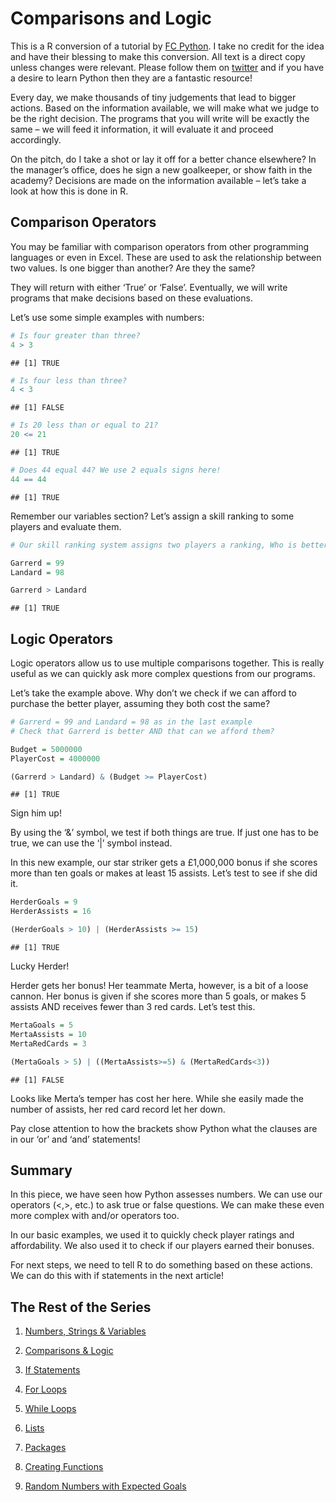 Comparisons and Logic
================
This is a R conversion of a tutorial by [FC Python](http://fcpython.com/python-basics/comparisons-and-logic). I take no credit for the idea and have their blessing to make this conversion. All text is a direct copy unless changes were relevant. Please follow them on [twitter](www.twitter.com/FC_Python) and if you have a desire to learn Python then they are a fantastic resource!

Every day, we make thousands of tiny judgements that lead to bigger actions. Based on the information available, we will make what we judge to be the right decision. The programs that you will write will be exactly the same – we will feed it information, it will evaluate it and proceed accordingly.

On the pitch, do I take a shot or lay it off for a better chance elsewhere? In the manager’s office, does he sign a new goalkeeper, or show faith in the academy? Decisions are made on the information available – let’s take a look at how this is done in R.

Comparison Operators
--------------------

You may be familiar with comparison operators from other programming languages or even in Excel. These are used to ask the relationship between two values. Is one bigger than another? Are they the same?

They will return with either ‘True’ or ‘False’. Eventually, we will write programs that make decisions based on these evaluations.

Let’s use some simple examples with numbers:

``` r
# Is four greater than three?
4 > 3
```

    ## [1] TRUE

``` r
# Is four less than three?
4 < 3
```

    ## [1] FALSE

``` r
# Is 20 less than or equal to 21?
20 <= 21
```

    ## [1] TRUE

``` r
# Does 44 equal 44? We use 2 equals signs here!
44 == 44
```

    ## [1] TRUE

Remember our variables section? Let’s assign a skill ranking to some players and evaluate them.

``` r
# Our skill ranking system assigns two players a ranking, Who is better?

Garrerd = 99
Landard = 98

Garrerd > Landard
```

    ## [1] TRUE

Logic Operators
---------------

Logic operators allow us to use multiple comparisons together. This is really useful as we can quickly ask more complex questions from our programs.

Let’s take the example above. Why don’t we check if we can afford to purchase the better player, assuming they both cost the same?

``` r
# Garrerd = 99 and Landard = 98 as in the last example
# Check that Garrerd is better AND that can we afford them?

Budget = 5000000
PlayerCost = 4000000

(Garrerd > Landard) & (Budget >= PlayerCost)
```

    ## [1] TRUE

Sign him up!

By using the ‘&’ symbol, we test if both things are true. If just one has to be true, we can use the ‘|’ symbol instead.

In this new example, our star striker gets a £1,000,000 bonus if she scores more than ten goals or makes at least 15 assists. Let’s test to see if she did it.

``` r
HerderGoals = 9
HerderAssists = 16

(HerderGoals > 10) | (HerderAssists >= 15)
```

    ## [1] TRUE

Lucky Herder!

Herder gets her bonus! Her teammate Merta, however, is a bit of a loose cannon. Her bonus is given if she scores more than 5 goals, or makes 5 assists AND receives fewer than 3 red cards. Let’s test this.

``` r
MertaGoals = 5
MertaAssists = 10
MertaRedCards = 3

(MertaGoals > 5) | ((MertaAssists>=5) & (MertaRedCards<3))
```

    ## [1] FALSE

Looks like Merta’s temper has cost her here. While she easily made the number of assists, her red card record let her down.

Pay close attention to how the brackets show Python what the clauses are in our ‘or’ and ‘and’ statements!

Summary
-------

In this piece, we have seen how Python assesses numbers. We can use our operators (&lt;,&gt;, etc.) to ask true or false questions. We can make these even more complex with and/or operators too.

In our basic examples, we used it to quickly check player ratings and affordability. We also used it to check if our players earned their bonuses.

For next steps, we need to tell R to do something based on these actions. We can do this with if statements in the next article!


## The Rest of the Series 

1. [Numbers, Strings & Variables](https://github.com/FCrSTATS/R_basics/blob/master/1.NumbersStrings_Variable.md)

2. [Comparisons & Logic](https://github.com/FCrSTATS/R_basics/blob/master/2.Comparisons_Logic.md)

3. [If Statements](https://github.com/FCrSTATS/R_basics/blob/master/3.IfStatements.md)

4. [For Loops](https://github.com/FCrSTATS/R_basics/blob/master/4.ForLoops.md)

5. [While Loops](https://github.com/FCrSTATS/R_basics/blob/master/5.WhileLoops.md)

6. [Lists](https://github.com/FCrSTATS/R_basics/blob/master/6.Lists.md)

7. [Packages](https://github.com/FCrSTATS/R_basics/blob/master/7.Packages.md)

8. [Creating Functions](https://github.com/FCrSTATS/R_basics/blob/master/8.Functions.md)

9. [Random Numbers with Expected Goals](https://github.com/FCrSTATS/R_basics/blob/master/9.RandomExpectedGoals.md)

